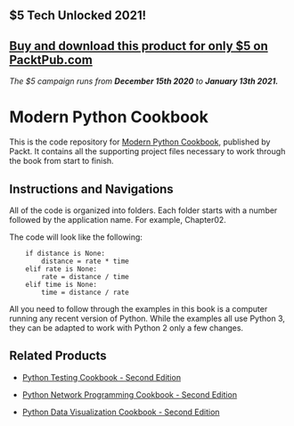 ## $5 Tech Unlocked 2021!
[Buy and download this product for only $5 on PacktPub.com](https://www.packtpub.com/)
-----
*The $5 campaign         runs from __December 15th 2020__ to __January 13th 2021.__*

# Modern Python Cookbook
This is the code repository for [Modern Python Cookbook](https://www.packtpub.com/application-development/modern-python-cookbook?utm_source=github&utm_medium=repository&utm_campaign=9781786469250), published by Packt. It contains all the supporting project files necessary to work through the book from start to finish.

## Instructions and Navigations
All of the code is organized into folders. Each folder starts with a number followed by the application name. For example, Chapter02.

The code will look like the following:
```
    if distance is None:
        distance = rate * time
    elif rate is None:
        rate = distance / time
    elif time is None:
        time = distance / rate
```

All you need to follow through the examples in this book is a computer running any recent version of Python. While the examples all use Python 3, they can be adapted to work with Python 2 only a few changes.

## Related Products
* [Python Testing Cookbook - Second Edition](https://www.packtpub.com/application-development/python-testing-cookbook-second-edition?utm_source=github&utm_medium=repository&utm_campaign=9781787122529)

* [Python Network Programming Cookbook - Second Edition](https://www.packtpub.com/networking-and-servers/python-network-programming-cookbook-second-edition?utm_source=github&utm_medium=repository&utm_campaign=9781786463999)

* [Python Data Visualization Cookbook - Second Edition](https://www.packtpub.com/big-data-and-business-intelligence/python-data-visualization-cookbook-second-edition?utm_source=github&utm_medium=repository&utm_campaign=9781784396695)
